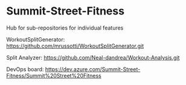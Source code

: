 # Summit-Street-Fitness
Hub for sub-repositories for individual features

WorkoutSplitGenerator:
https://github.com/mrussotti/WorkoutSplitGenerator.git

Split Analyzer:
https://github.com/Neal-dandrea/Workout-Analysis.git

DevOps board:
https://dev.azure.com/Summit-Street-Fitness/Summit%20Street%20Fitness
